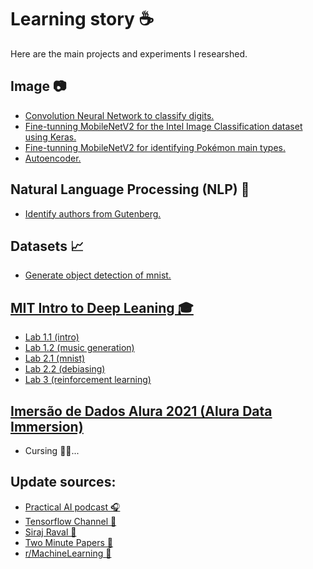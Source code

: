 # Learning story ☕
Here are the main projects and experiments I researshed.

## Image 📷
 - [Convolution Neural Network to classify digits.](https://www.kaggle.com/lpugens/digit-recognizer)
 - [Fine-tunning MobileNetV2 for the Intel Image Classification dataset using Keras.](https://www.kaggle.com/lpugens/intel-image-classification?scriptVersionId=38561906)
 - [Fine-tunning MobileNetV2 for identifying Pokémon main types.](https://www.kaggle.com/lpugens/pokemon-type-classification)
 - [Autoencoder.](https://colab.research.google.com/drive/1wJAayv5JVMxffRCZKUkGVfpY8yMzv3gH?usp=sharing)
 
## Natural Language Processing (NLP) 📝
 - [Identify authors from Gutenberg.](https://colab.research.google.com/drive/17_NJ5BKurkabUasSLDnGDbdfYxvC1mXp?usp=sharing)

## Datasets 📈
 - [Generate object detection of mnist.](https://colab.research.google.com/drive/1vRiGR-KS5kyiXWVMYDPAYVAbC67NxN_m?usp=sharing)

## [MIT Intro to Deep Leaning 🎓](http://introtodeeplearning.com/)
 - [Lab 1.1 (intro)](https://github.com/LPugens/Learning/blob/master/MIT%20Introduction%20to%20Deep%20Learning/lab1/Part1_TensorFlow.ipynb)
 - [Lab 1.2 (music generation)](https://github.com/LPugens/Learning/blob/master/MIT%20Introduction%20to%20Deep%20Learning/lab1/Part2_Music_Generation.ipynb)
 - [Lab 2.1 (mnist)](https://github.com/LPugens/Learning/blob/master/MIT%20Introduction%20to%20Deep%20Learning/lab2/Part1_MNIST.ipynb)
 - [Lab 2.2 (debiasing)](https://github.com/LPugens/Learning/blob/master/MIT%20Introduction%20to%20Deep%20Learning/lab2/Part2_Debiasing.ipynb)
 - [Lab 3 (reinforcement learning)](https://github.com/LPugens/Learning/blob/master/MIT%20Introduction%20to%20Deep%20Learning/lab3/RL.ipynb)

## [Imersão de Dados Alura 2021 (Alura Data Immersion)](https://www.alura.com.br/imersao-dados)
 - Cursing 👨‍💻...

## Update sources:
 - [Practical AI podcast 🎧](https://changelog.com/practicalai/)
 - [Tensorflow Channel 🎥](https://www.youtube.com/channel/UC0rqucBdTuFTjJiefW5t-IQ)
 - [Siraj Raval 🎥](https://www.youtube.com/c/SirajRaval/videos)
 - [Two Minute Papers 🎥](https://www.youtube.com/user/keeroyz)
 - [r/MachineLearning 📰](https://www.reddit.com/r/MachineLearning/)
